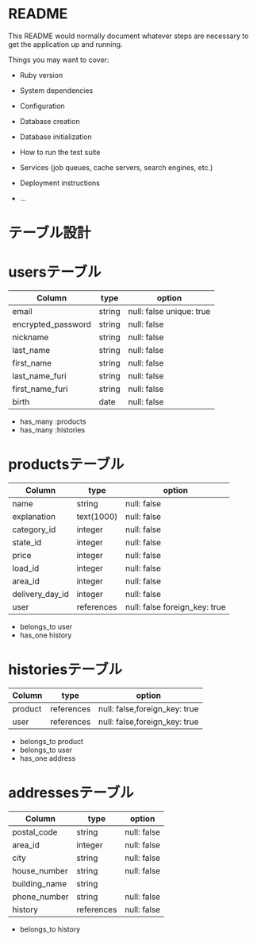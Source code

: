 # README

This README would normally document whatever steps are necessary to get the
application up and running.

Things you may want to cover:

* Ruby version

* System dependencies

* Configuration

* Database creation

* Database initialization

* How to run the test suite

* Services (job queues, cache servers, search engines, etc.)

* Deployment instructions

* ...


# テーブル設計

# usersテーブル

| Column             | type    | option                   |
| ------------------ | ------- | ------------------------ |
| email              | string  | null: false unique: true |
| encrypted_password | string  | null: false              |
| nickname           | string  | null: false              |
| last_name          | string  | null: false              |
| first_name         | string  | null: false              |
| last_name_furi     | string  | null: false              |
| first_name_furi    | string  | null: false              |
| birth              | date    | null: false              |

- has_many :products
- has_many :histories

# productsテーブル

| Column             | type          | option                        |
| ------------------ | ------------- | ----------------------------- |
| name               | string        | null: false                   |
| explanation        | text(1000)    | null: false                   |
| category_id        | integer       | null: false                   |
| state_id           | integer       | null: false                   |
| price              | integer       | null: false                   |
| load_id            | integer       | null: false                   |
| area_id            | integer       | null: false                   |
| delivery_day_id    | integer       | null: false                   |
| user               | references    | null: false foreign_key: true |


- belongs_to user
- has_one history


# historiesテーブル

| Column             | type       | option                        |
| ------------------ | ---------- | ----------------------------- |
| product            | references | null: false,foreign_key: true |
| user               | references | null: false,foreign_key: true |

- belongs_to product
- belongs_to user
- has_one address

# addressesテーブル

| Column             | type          | option                        |
| ------------------ | ------------- | ----------------------------- |
| postal_code        | string        | null: false                   |
| area_id            | integer       | null: false                   |
| city               | string        | null: false                   |
| house_number       | string        | null: false                   |
| building_name      | string        |                               |
| phone_number       | string        | null: false                   |
| history            | references    | null: false                   |

- belongs_to history
